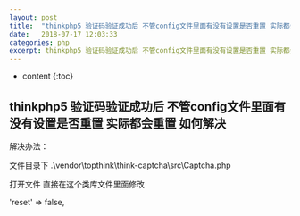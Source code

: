 ```yaml
---
layout: post
title:  "thinkphp5 验证码验证成功后 不管config文件里面有没有设置是否重置 实际都会重置 如何解决"
date:   2018-07-17 12:03:33
categories: php
excerpt: thinkphp5 验证码验证成功后 不管config文件里面有没有设置是否重置 实际都会重置 如何解决
---
```


* content
{:toc}

## thinkphp5 验证码验证成功后 不管config文件里面有没有设置是否重置 实际都会重置 如何解决

解决办法：

文件目录下 .\vendor\topthink\think-captcha\src\Captcha.php

打开文件 直接在这个类库文件里面修改

'reset'     => false,